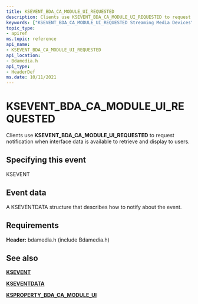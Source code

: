 ```yaml
---
title: KSEVENT_BDA_CA_MODULE_UI_REQUESTED
description: Clients use KSEVENT_BDA_CA_MODULE_UI_REQUESTED to request notification when interface data is available to retrieve and display to users.
keywords: ["KSEVENT_BDA_CA_MODULE_UI_REQUESTED Streaming Media Devices"]
topic_type:
- apiref
ms.topic: reference
api_name:
- KSEVENT_BDA_CA_MODULE_UI_REQUESTED
api_location:
- Bdamedia.h
api_type:
- HeaderDef
ms.date: 10/11/2021
---
```


# KSEVENT_BDA_CA_MODULE_UI_REQUESTED

Clients use **KSEVENT_BDA_CA_MODULE_UI_REQUESTED** to request notification when interface data is available to retrieve and display to users.

## Specifying this event

KSEVENT

## Event data

A KSEVENTDATA structure that describes how to notify about the event.

## Requirements

**Header:** bdamedia.h (include Bdamedia.h)

## See also

[**KSEVENT**](./ksevent-structure.md)

[**KSEVENTDATA**](/windows-hardware/drivers/ddi/ks/ns-ks-kseventdata)

[**KSPROPERTY_BDA_CA_MODULE_UI**](ksproperty-bda-ca-module-ui.md)
